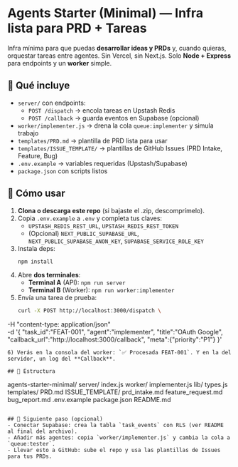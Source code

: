 
# Agents Starter (Minimal) — Infra lista para PRD + Tareas

Infra mínima para que puedas **desarrollar ideas y PRDs** y, cuando quieras, orquestar tareas entre agentes.
Sin Vercel, sin Next.js. Solo **Node + Express** para endpoints y un **worker** simple.

## 🧱 Qué incluye
- `server/` con endpoints:
  - `POST /dispatch` → encola tareas en Upstash Redis
  - `POST /callback` → guarda eventos en Supabase (opcional)
- `worker/implementer.js` → drena la cola `queue:implementer` y simula trabajo
- `templates/PRD.md` → plantilla de PRD lista para usar
- `templates/ISSUE_TEMPLATE/` → plantillas de GitHub Issues (PRD Intake, Feature, Bug)
- `.env.example` → variables requeridas (Upstash/Supabase)
- `package.json` con scripts listos

## 🚀 Cómo usar
1) **Clona o descarga este repo** (si bajaste el .zip, descomprímelo).
2) Copia `.env.example` a `.env` y completa tus claves:
   - `UPSTASH_REDIS_REST_URL`, `UPSTASH_REDIS_REST_TOKEN`
   - (Opcional) `NEXT_PUBLIC_SUPABASE_URL`, `NEXT_PUBLIC_SUPABASE_ANON_KEY`, `SUPABASE_SERVICE_ROLE_KEY`
3) Instala deps:
   ```bash
   npm install
   ```
4) Abre **dos terminales**:
   - **Terminal A** (API): `npm run server`
   - **Terminal B** (Worker): `npm run worker:implementer`
5) Envía una tarea de prueba:
   ```bash
   curl -X POST http://localhost:3000/dispatch \
  -H "content-type: application/json" \
  -d '{
    "task_id":"FEAT-001",
    "agent":"implementer",
    "title":"OAuth Google",
    "callback_url":"http://localhost:3000/callback",
    "meta":{"priority":"P1"}
  }'
   ```
6) Verás en la consola del worker: `✅ Procesada FEAT-001`. Y en la del servidor, un log del **Callback**.

## 🧩 Estructura
```
agents-starter-minimal/
  server/
    index.js
  worker/
    implementer.js
  lib/
    types.js
  templates/
    PRD.md
    ISSUE_TEMPLATE/
      prd_intake.md
      feature_request.md
      bug_report.md
  .env.example
  package.json
  README.md
```

## 🧰 Siguiente paso (opcional)
- Conectar Supabase: crea la tabla `task_events` con RLS (ver README al final del archivo).
- Añadir más agentes: copia `worker/implementer.js` y cambia la cola a `queue:tester`.
- Llevar esto a GitHub: sube el repo y usa las plantillas de Issues para tus PRDs.
